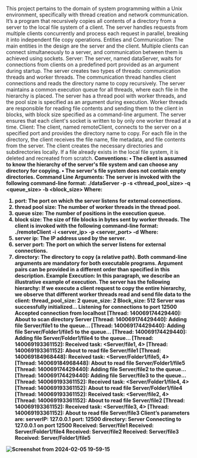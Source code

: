 This project pertains to the domain of system programming within a Unix environment, specifically
with thread creation and network communication. It’s a program that recursively copies all contents
of a directory from a server to the local file system of a client. The server handles requests from
multiple clients concurrently and process each request in parallel, breaking it into independent file
copy operations.
Entities and Communication: The main entities in the design are the server and the client. Multiple
clients can connect simultaneously to a server, and communication between them is achieved using
sockets.
Server: The server, named dataServer, waits for connections from clients on a predefined port
provided as an argument during startup. The server creates two types of threads: communication
threads and worker threads. The communication thread handles client connections and reads the
directory name to copy recursively. The server maintains a common execution queue for all threads,
where each file in the hierarchy is placed. The server has a thread pool with worker threads, and the
pool size is specified as an argument during execution. Worker threads are responsible for reading
file contents and sending them to the client in blocks, with block size specified as a command-line
argument. The server ensures that each client's socket is written to by only one worker thread at a
time.
Client: The client, named remoteClient, connects to the server on a specified port and provides the
directory name to copy. For each file in the directory, the client receives the file name, file metadata,
and file contents from the server. The client creates the necessary directories and subdirectories
locally. If a file already exists in the local file system, it is deleted and recreated from scratch.<b>
Conventions: <b>
• The client is assumed to know the hierarchy of the server's file system and can choose any 
directory for copying. <b>
• The server's file system does not contain empty directories. <b> <b>
Command Line Arguments: The server is invoked with the following command-line format:
./dataServer -p <port> -s <thread_pool_size> -q <queue_size> -b <block_size>
Where: <b>
1. port: The port on which the server listens for external connections. <b>
2. thread pool size: The number of worker threads in the thread pool. <b>
3. queue size: The number of positions in the execution queue. <b> 
4. block size: The size of file blocks in bytes sent by worker threads. <b>
The client is invoked with the following command-line format: <b> <b>
./remoteClient -i <server_ip> -p <server_port> -d <directory>
Where: <b> 
1. server ip: The IP address used by the server. <b>
2. server port: The port on which the server listens for external connections. <b>
3. directory: The directory to copy (a relative path). <b>
Both command-line arguments are mandatory for both executable programs. Argument pairs can be
provided in a different order than specified in this description.
Example Execution: In this paragraph, we describe an illustrative example of execution. The server
has the following hierarchy:
If we execute a client request to copy the entire hierarchy, we observe that different worker threads
read and send file data to the client:
thread_pool_size: 2
queue_size: 2
Block_size: 512
Server was successfully initialized...
Listening for connections to port 12500
Accepted connection from localhost
[Thread: 140069174429440]: About to scan directory Server
[Thread: 140069174429440]: Adding file Server/file1 to the queue…
[Thread: 140069174429440]: Adding file Server/Folder1/file5 to the queue...
[Thread: 140069174429440]: Adding file Server/Folder1/file4 to the queue...
[Thread: 140069193361152]: Received task: <Server/file1, 4>
[Thread: 140069193361152]: About to read file Server/file1
[Thread: 140069184968448]: Received task: <Server/Folder1/file5, 4>
[Thread: 140069184968448]: About to read file Server/Folder1/file5
[Thread: 140069174429440]: Adding file Server/file2 to the queue...
[Thread: 140069174429440]: Adding file Server/file3 to the queue...
[Thread: 140069193361152]: Received task: <Server/Folder1/file4, 4>
[Thread: 140069193361152]: About to read file Server/Folder1/file4
[Thread: 140069193361152]: Received task: <Server/file2, 4>
[Thread: 140069193361152]: About to read file Server/file2
[Thread: 140069193361152]: Received task: <Server/file3, 4>
[Thread: 140069193361152]: About to read file Server/file3
Client’s parameters are:
serverIP: 127.0.0.1
port: 12500
directory: Server
Connecting to 127.0.0.1 on port 12500
Received: Server/file1
Received: Server/Folder1/file4
Received: Server/file2
Received: Server/file3
Received: Server/Folder1/file5



![Screenshot from 2024-02-05 19-59-15](https://github.com/JohnNDaras/SYSTEM-PROGRAMMING/assets/117290033/89373135-4021-41bc-99d1-23f25c594151)
